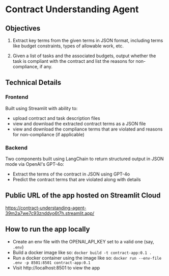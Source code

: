 # Contract Understanding Agent

## Objectives

1. Extract key terms from the given terms in JSON format, including terms like budget constraints, types of allowable work, etc.

2. Given a list of tasks and the associated budgets, output whether the task is compliant with the contract and list the reasons for non-compliance, if any.

## Technical Details

### Frontend

Built using Streamlit with ability to:

- upload contract and task description files
- view and download the extracted contract terms as a JSON file
- view and download the compliance terms that are violated and reasons for non-compliance (if applicable)

### Backend

Two components built using LangChain to return structured output in JSON mode via OpenAI's GPT-4o:

- Extract the terms of the contract in JSON using GPT-4o
- Predict the contract terms that are violated along with details

## Public URL of the app hosted on Streamlit Cloud

https://contract-understanding-agent-39m2a7we7c93znddyo6t7h.streamlit.app/

## How to run the app locally

- Create an env file with the OPENAI_API_KEY set to a valid one (say, `.env`)
- Build a docker image like so:
  `docker build -t contract-app:0.1 .`
- Run a docker container using the image like so:
  `docker run --env-file .env -p 8501:8501 contract-app:0.1`
- Visit http://localhost:8501 to view the app
